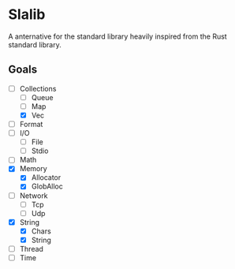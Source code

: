 # Slalib
A anternative for the standard library heavily inspired from the Rust standard library.

## Goals
- [ ] Collections
	- [ ] Queue
	- [ ] Map
	- [x] Vec
- [ ] Format
- [ ] I/O
	- [ ] File
	- [ ] Stdio
- [ ] Math
- [x] Memory
	- [x] Allocator
	- [x] GlobAlloc
- [ ] Network
	- [ ] Tcp
	- [ ] Udp
- [x] String
	- [x] Chars
	- [x] String
- [ ] Thread
- [ ] Time